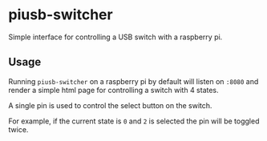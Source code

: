 # piusb-switcher

Simple interface for controlling a USB switch with a raspberry pi.

## Usage

Running `piusb-switcher` on a raspberry pi by default will listen on `:8080` and render a simple html page for controlling a switch with 4 states.

A single pin is used to control the select button on the switch.

For example, if the current state is `0` and `2` is selected the pin will be toggled twice.

